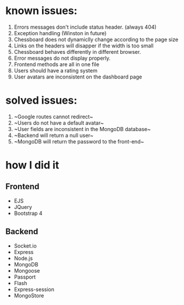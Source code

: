 # known issues:
1. Errors messages don't include status header. (always 404) 
2. Exception handling (Winston in future)
3. Chessboard does not dynamiclly change according to the page size
4. Links on the headers will disapper if the width is too small
5. Chessboard behaves differently in different browser.
6. Error messages do not display properly.
7. Frontend methods are all in one file
8. Users should have a rating system
9. User avatars are inconsistent on the dashboard page 

# solved issues: 

1. ~Google routes cannot redirect~
2. ~Users do not have a default avatar~
3. ~User fields are inconsistent in the MongoDB database~
4. ~Backend will return a null user~
5. ~MongoDB will return the password to the front-end~

# how I did it
## Frontend

* EJS
* JQuery
* Bootstrap 4

## Backend

* Socket.io
* Express
* Node.js
* MongoDB
* Mongoose
* Passport
* Flash
* Express-session
* MongoStore